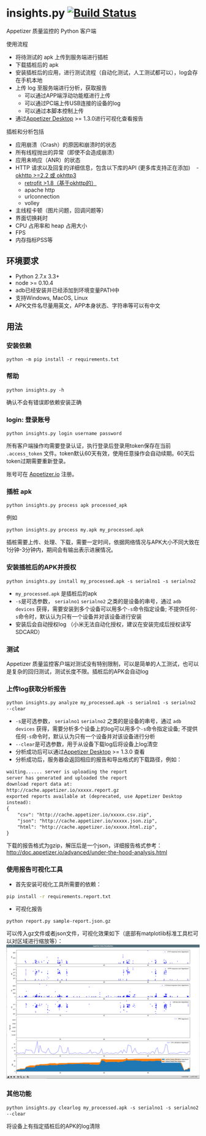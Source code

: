 # insights.py [![Build Status](https://travis-ci.org/appetizerio/insights.py.svg?branch=master)](https://travis-ci.org/appetizerio/insights.py) 
Appetizer 质量监控的 Python 客户端

使用流程
* 将待测试的 apk 上传到服务端进行插桩
* 下载插桩后的 apk
* 安装插桩后的应用，进行测试流程（自动化测试，人工测试都可以），log会存在手机本地
* 上传 log 至服务端进行分析，获取报告
  * 可以通过APP端浮动功能框进行上传
  * 可以通过PC端上传USB连接的设备的log
  * 可以通过本脚本控制上传
* 通过[Appetizer Desktop](https://appetizer.io) >= 1.3.0进行可视化查看报告

插桩和分析包括
* 应用崩溃（Crash）的原因和崩溃时的状态
* 所有线程抛出的异常（即使不会造成崩溃）
* 应用未响应（ANR）的状态
* HTTP 请求以及回复的详细信息，包含以下库的API (更多库支持正在添加)
    - [okhttp >=2.2 或 okhttp3](https://github.com/square/okhttp/wiki/Interceptors#availability)
    - [retrofit >1.8（基于okhttp的）](https://github.com/square/okhttp/wiki/Interceptors#availability)
    - apache http
    - urlconnection
    - volley
* 主线程卡顿（图片问题，回调问题等）
* 界面切换耗时
* CPU 占用率和 heap 占用大小
* FPS
* 内存指标PSS等


## 环境要求
* Python 2.7.x 3.3+
* node >= 0.10.4
* adb已经安装并已经添加到环境变量PATH中
* 支持Windows, MacOS, Linux
* APK文件名尽量用英文，APP本身状态、字符串等可以有中文

## 用法
### 安装依赖
``` Shell
python -m pip install -r requirements.txt
```
### 帮助
``` Shell
python insights.py -h
```
确认不会有错误即依赖安装正确

### login: 登录账号
``` Shell
python insights.py login username password
```
所有客户端操作均需要登录认证，执行登录后登录用token保存在当前 `.access_token` 文件。token默认60天有效，使用任意操作会自动续期。60天后token过期需要重新登录。

账号可在 [Appetizer.io](https://api.appetizer.io/user/register) 注册。

### 插桩 apk
``` Shell
python insights.py process apk processed_apk
```

例如
``` Shell
python insights.py process my.apk my_processed.apk 
```

插桩需要上传、处理、下载，需要一定时间，依据网络情况与APK大小不同大致在1分钟-3分钟内，期间会有输出表示进展情况。

### 安装插桩后的APK并授权

``` Shell
python insights.py install my_processed.apk -s serialno1 -s serialno2
```
* `my_processed.apk` 是插桩后的apk
* `-s`是可选参数， `serialno1` `serialno2` 之类的是设备的串号，通过 `adb devices` 获得，需要安装到多个设备可以用多个`-s`命令指定设备; 不提供任何`-s`命令时，默认认为只有一个设备并对该设备进行安装
* 安装后会自动授权log （小米无法自动化授权，建议在安装完成后授权读写SDCARD）


### 测试
Appetizer 质量监控客户端对测试没有特别限制，可以是简单的人工测试，也可以是复杂的回归测试，测试长度不限。插桩后的APK会自动log

### 上传log获取分析报告
``` Shell
python insights.py analyze my_processed.apk -s serialno1 -s serialno2 --clear
```
* `-s`是可选参数， `serialno1` `serialno2` 之类的是设备的串号，通过 `adb devices` 获得，需要分析多个设备上的log可以用多个`-s`命令指定设备; 不提供任何`-s`命令时，默认认为只有一个设备并对该设备进行分析
* `--clear`是可选参数，用于从设备下载log后将设备上log清空
* 分析成功后可以通过[Appetizer Desktop](https://appetizer.io) >= 1.3.0 查看
* 分析成功后，服务器会返回相应的报告和导出格式的下载路径，例如：
``` Shell
waiting...... server is uploading the report
server has generated and uploaded the report
download report data at:
http://cache.appetizer.io/xxxxx.report.gz
exported reports available at (deprecated, use Appetizer Desktop instead):
{
    "csv": "http://cache.appetizer.io/xxxxx.csv.zip",
    "json": "http://cache.appetizer.io/xxxxx.json.zip",
    "html": "http://cache.appetizer.io/xxxxx.html.zip",
}
```
下载的报告格式为gzip，解压后是一个json，详细报告格式参考：http://doc.appetizer.io/advanced/under-the-hood-analysis.html

### 使用报告可视化工具
* 首先安装可视化工具所需要的依赖：
```bash
pip install -r requirements.report.txt
```
* 可视化报告
```
python report.py sample-report.json.gz
```
可以传入gz文件或者json文件，可视化效果如下（底部有matplotlib标准工具栏可以对区域进行缩放等）：
![](sample.viz.png)

### 其他功能
``` Shell
python insights.py clearlog my_processed.apk -s serialno1 -s serialno2 --clear
```
将设备上有指定插桩后的APK的log清除
